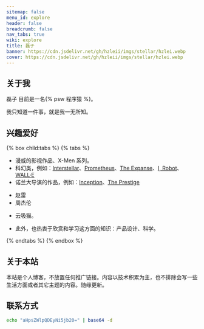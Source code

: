 ```yaml
---
sitemap: false
menu_id: explore
header: false
breadcrumb: false
nav_tabs: true
wiki: explore
title: 磊子
banner: https://cdn.jsdelivr.net/gh/hzleii/imgs/stellar/hzlei.webp
cover: https://cdn.jsdelivr.net/gh/hzleii/imgs/stellar/hzlei.webp
---
```



## 关于我

磊子 目前是一名{% psw 程序猿 %}。

我只知道一件事，就是我一无所知。

## 兴趣爱好

{% box child:tabs %}
{% tabs %}

<!-- tab  影视 -->

- 漫威的影视作品、X-Men 系列。
- 科幻类，例如：[Interstellar](https://movie.douban.com/subject/1889243/)、[Prometheus](https://movie.douban.com/subject/3771562/)、[The Expanse](https://movie.douban.com/subject/25926851/)、[I, Robot](https://movie.douban.com/subject/1308843/)、[WALL·E](https://movie.douban.com/subject/2131459/)
- 诺兰大导演的作品，例如：[Inception](https://movie.douban.com/subject/3541415/)、[The Prestige](https://movie.douban.com/subject/1780330/)


<!-- tab 音乐 -->

- 赵雷
- 周杰伦


<!-- tab 其他 -->

- 云吸猫。

- 此外，也热衷于欣赏和学习这方面的知识：产品设计、科学。


{% endtabs %}
{% endbox %}

## 关于本站

本站是个人博客，不放置任何推广链接。内容以技术积累为主，也不排除会写一些生活方面或者其它主题的内容。随缘更新。

## 联系方式

```sh
echo "aHpsZWlpQDEyNi5jb20=" | base64 -d
```
